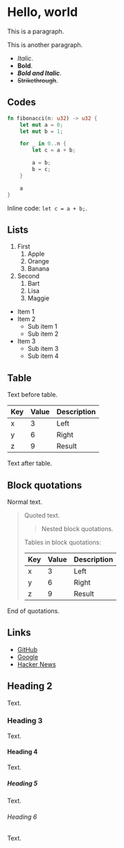 # Hello, world

This is a paragraph.

This is another paragraph.

- *Italic*.
- **Bold**.
- ***Bold and Italic***.
- ~~Strikethrough~~.

## Codes

```rust
fn fibonacci(n: u32) -> u32 {
    let mut a = 0;
    let mut b = 1;

    for _ in 0..n {
        let c = a + b;

        a = b;
        b = c;
    }

    a
}
```

Inline code: `let c = a + b;`.

## Lists

1. First
   1. Apple
   2. Orange
   3. Banana
2. Second
   1. Bart
   2. Lisa
   3. Maggie

- Item 1
- Item 2
  - Sub item 1
  - Sub item 2
- Item 3
  - Sub item 3
  - Sub item 4

## Table

Text before table.

| Key | Value | Description |
| --- | ----- | ----------- |
| x   | 3     | Left        |
| y   | 6     | Right       |
| z   | 9     | Result      |

Text after table.

## Block quotations

Normal text.

> Quoted text.
>
> > Nested block quotations.
>
> Tables in block quotations:
>
> | Key | Value | Description |
> | --- | ----- | ----------- |
> | x   | 3     | Left        |
> | y   | 6     | Right       |
> | z   | 9     | Result      |

End of quotations.

## Links

- [GitHub](https://github.com/)
- [Google](https://google.com/)
- [Hacker News](https://news.ycombinator.com/)

## Heading 2

Text.

### Heading 3

Text.

#### Heading 4

Text.

##### Heading 5

Text.

###### Heading 6

Text.
